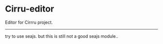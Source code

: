 # Cirru-editor

Editor for Cirrru project.

---

try to use seajs. but this is still not a good seajs module..